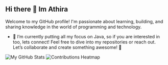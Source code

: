 ## Hi there 👋  Im Athira
Welcome to my GitHub profile! I'm passionate about learning, building, and sharing knowledge in the world of programming and technology. 

- 🌱 I’m currently putting all my focus on Java, so if you are interested in too, lets connect!
Feel free to dive into my repositories or reach out. Let’s collaborate and create something awesome! 🚀

![My GitHub Stats](https://github-readme-stats.vercel.app/api?username=athirapratheep&show_icons=true&theme=radical)
![Contributions Heatmap](https://ghchart.rshah.org/athirapratheep)


<!--
**athirapratheep/athirapratheep** is a ✨ _special_ ✨ repository because its `README.md` (this file) appears on your GitHub profile.

Here are some ideas to get you started:

- 🔭 I’m currently working on ...
- 🌱 I’m currently learning ...
- 👯 I’m looking to collaborate on ...
- 🤔 I’m looking for help with ...
- 💬 Ask me about ...
- 📫 How to reach me: ...
- 😄 Pronouns: ...
- ⚡ Fun fact: ...
-->
